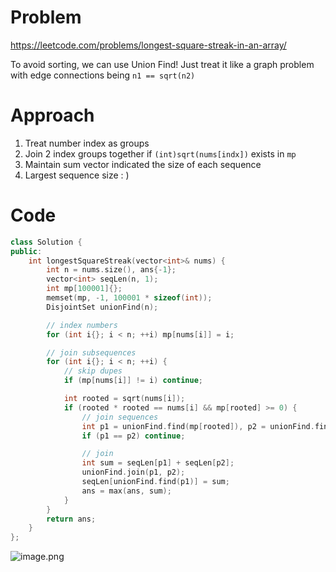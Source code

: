 # Problem
https://leetcode.com/problems/longest-square-streak-in-an-array/

To avoid sorting, we can use Union Find! Just treat it like a graph problem with edge connections being `n1 == sqrt(n2)`

# Approach
1. Treat number index as groups
2. Join 2 index groups together if `(int)sqrt(nums[indx])` exists in `mp`
3. Maintain sum vector indicated the size of each sequence
4. Largest sequence size : )

# Code
```cpp []
class Solution {
public:
    int longestSquareStreak(vector<int>& nums) {
        int n = nums.size(), ans{-1};
        vector<int> seqLen(n, 1);
        int mp[100001]{};
        memset(mp, -1, 100001 * sizeof(int));
        DisjointSet unionFind(n);

        // index numbers
        for (int i{}; i < n; ++i) mp[nums[i]] = i;

        // join subsequences
        for (int i{}; i < n; ++i) {
            // skip dupes
            if (mp[nums[i]] != i) continue;

            int rooted = sqrt(nums[i]);
            if (rooted * rooted == nums[i] && mp[rooted] >= 0) {
                // join sequences
                int p1 = unionFind.find(mp[rooted]), p2 = unionFind.find(i);
                if (p1 == p2) continue;

                // join
                int sum = seqLen[p1] + seqLen[p2];
                unionFind.join(p1, p2);
                seqLen[unionFind.find(p1)] = sum;
                ans = max(ans, sum);
            }
        }
        return ans;
    }
};
```

![image.png](https://assets.leetcode.com/users/images/77bf07ff-df93-4e7d-8c41-caea22f315f7_1730078175.9539762.png)
